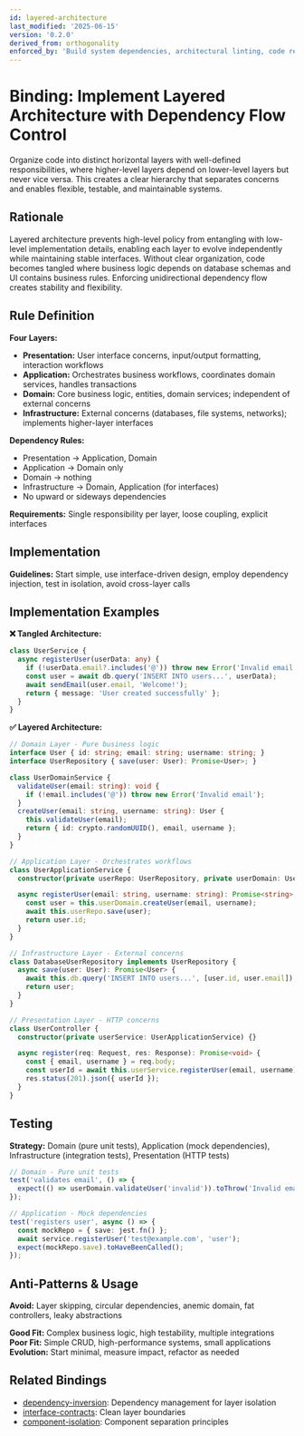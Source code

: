 ```yaml
---
id: layered-architecture
last_modified: '2025-06-15'
version: '0.2.0'
derived_from: orthogonality
enforced_by: 'Build system dependencies, architectural linting, code review'
---
```


# Binding: Implement Layered Architecture with Dependency Flow Control

Organize code into distinct horizontal layers with well-defined responsibilities, where higher-level layers depend on lower-level layers but never vice versa. This creates a clear hierarchy that separates concerns and enables flexible, testable, and maintainable systems.

## Rationale

Layered architecture prevents high-level policy from entangling with low-level implementation details, enabling each layer to evolve independently while maintaining stable interfaces. Without clear organization, code becomes tangled where business logic depends on database schemas and UI contains business rules. Enforcing unidirectional dependency flow creates stability and flexibility.

## Rule Definition

**Four Layers:**
- **Presentation:** User interface concerns, input/output formatting, interaction workflows
- **Application:** Orchestrates business workflows, coordinates domain services, handles transactions
- **Domain:** Core business logic, entities, domain services; independent of external concerns
- **Infrastructure:** External concerns (databases, file systems, networks); implements higher-layer interfaces

**Dependency Rules:**
- Presentation → Application, Domain
- Application → Domain only
- Domain → nothing
- Infrastructure → Domain, Application (for interfaces)
- No upward or sideways dependencies

**Requirements:** Single responsibility per layer, loose coupling, explicit interfaces

## Implementation

**Guidelines:** Start simple, use interface-driven design, employ dependency injection, test in isolation, avoid cross-layer calls

## Implementation Examples

**❌ Tangled Architecture:**
```typescript
class UserService {
  async registerUser(userData: any) {
    if (!userData.email?.includes('@')) throw new Error('Invalid email');
    const user = await db.query('INSERT INTO users...', userData);
    await sendEmail(user.email, 'Welcome!');
    return { message: 'User created successfully' };
  }
}
```

**✅ Layered Architecture:**
```typescript
// Domain Layer - Pure business logic
interface User { id: string; email: string; username: string; }
interface UserRepository { save(user: User): Promise<User>; }

class UserDomainService {
  validateUser(email: string): void {
    if (!email.includes('@')) throw new Error('Invalid email');
  }
  createUser(email: string, username: string): User {
    this.validateUser(email);
    return { id: crypto.randomUUID(), email, username };
  }
}

// Application Layer - Orchestrates workflows
class UserApplicationService {
  constructor(private userRepo: UserRepository, private userDomain: UserDomainService) {}

  async registerUser(email: string, username: string): Promise<string> {
    const user = this.userDomain.createUser(email, username);
    await this.userRepo.save(user);
    return user.id;
  }
}

// Infrastructure Layer - External concerns
class DatabaseUserRepository implements UserRepository {
  async save(user: User): Promise<User> {
    await this.db.query('INSERT INTO users...', [user.id, user.email]);
    return user;
  }
}

// Presentation Layer - HTTP concerns
class UserController {
  constructor(private userService: UserApplicationService) {}

  async register(req: Request, res: Response): Promise<void> {
    const { email, username } = req.body;
    const userId = await this.userService.registerUser(email, username);
    res.status(201).json({ userId });
  }
}
```

## Testing

**Strategy:** Domain (pure unit tests), Application (mock dependencies), Infrastructure (integration tests), Presentation (HTTP tests)

```typescript
// Domain - Pure unit tests
test('validates email', () => {
  expect(() => userDomain.validateUser('invalid')).toThrow('Invalid email');
});

// Application - Mock dependencies
test('registers user', async () => {
  const mockRepo = { save: jest.fn() };
  await service.registerUser('test@example.com', 'user');
  expect(mockRepo.save).toHaveBeenCalled();
});
```

## Anti-Patterns & Usage

**Avoid:** Layer skipping, circular dependencies, anemic domain, fat controllers, leaky abstractions

**Good Fit:** Complex business logic, high testability, multiple integrations
**Poor Fit:** Simple CRUD, high-performance systems, small applications
**Evolution:** Start minimal, measure impact, refactor as needed

## Related Bindings

- [dependency-inversion](../../docs/bindings/core/dependency-inversion.md): Dependency management for layer isolation
- [interface-contracts](../../docs/bindings/core/interface-contracts.md): Clean layer boundaries
- [component-isolation](../../docs/bindings/core/component-isolation.md): Component separation principles
